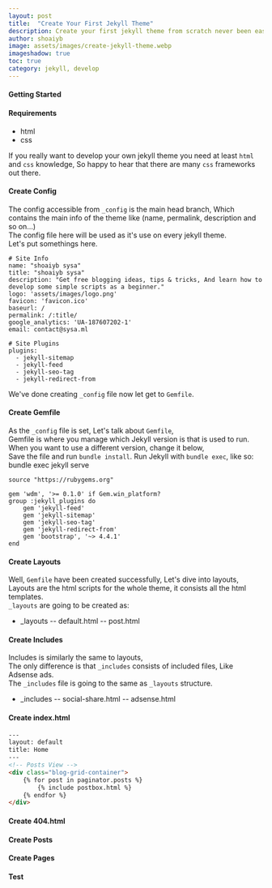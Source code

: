 ```yaml
---
layout: post
title:  "Create Your First Jekyll Theme"
description: Create your first jekyll theme from scratch never been easier, but with me you'll find it much easier.
author: shoaiyb
image: assets/images/create-jekyll-theme.webp
imageshadow: true
toc: true
category: jekyll, develop
---
```


#### Getting Started

#### Requirements
- html
- css

If you really want to develop your own jekyll theme you need at least `html` and `css` knowledge, So happy to hear that there are many `css` frameworks out there.

#### Create Config
The config accessible from `_config` is the main head branch, Which contains the main info of the theme like (name, permalink, description and so on...)    
The config file here will be used as it's use on every jekyll theme.    
Let's put somethings here.
```config
# Site Info
name: "shoaiyb sysa"
title: "shoaiyb sysa"
description: "Get free blogging ideas, tips & tricks, And learn how to develop some simple scripts as a beginner."
logo: 'assets/images/logo.png'
favicon: 'favicon.ico'
baseurl: /
permalink: /:title/
google_analytics: 'UA-187607202-1'
email: contact@sysa.ml

# Site Plugins
plugins:
  - jekyll-sitemap
  - jekyll-feed
  - jekyll-seo-tag
  - jekyll-redirect-from
```
We've done creating `_config` file now let get to `Gemfile`.    

#### Create Gemfile
As the `_config` file is set, Let's talk about `Gemfile`,   
Gemfile is where you manage which Jekyll version is that is used to run.    
When you want to use a different version, change it below,    
Save the file and run `bundle install`. Run Jekyll with `bundle exec`, like so: bundle exec jekyll serve

```Gemfile
source "https://rubygems.org"

gem 'wdm', '>= 0.1.0' if Gem.win_platform?
group :jekyll_plugins do
    gem 'jekyll-feed'
    gem 'jekyll-sitemap'
    gem 'jekyll-seo-tag'
    gem 'jekyll-redirect-from'
    gem 'bootstrap', '~> 4.4.1'
end
```
#### Create Layouts
Well, `Gemfile` have been created successfully, Let's dive into layouts,     
Layouts are the html scripts for the whole theme, it consists all the html templates.   
`_layouts` are going to be created as:    
- _layouts
-- default.html
-- post.html

#### Create Includes
Includes is similarly the same to layouts,   
The only difference is that `_includes` consists of included files, Like Adsense ads.     
The `_includes` file is going to the same as `_layouts` structure.    
- _includes
-- social-share.html
-- adsense.html
#### Create index.html

```html
---
layout: default
title: Home
---
<!-- Posts View -->
<div class="blog-grid-container">
    {% for post in paginator.posts %}
        {% include postbox.html %}
    {% endfor %}
</div>

```
#### Create 404.html

#### Create Posts

#### Create Pages

#### Test


